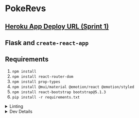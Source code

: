 # PokeRevs

## [Heroku App Deploy URL (Sprint 1)](https://pokerevs.herokuapp.com/)

## Flask and `create-react-app`

## Requirements

1. `npm install`
2. `npm install react-router-dom`
3. `npm install prop-types`
4. `npm install @mui/material @emotion/react @emotion/styled`
5. `npm install react-bootstrap bootstrap@5.1.3`
6. `pip install -r requirements.txt`

<details><summary>Linting</summary>

## eslint

1. Every test.js ignores undefined function because tests are seen as undefined but interpretted correctly by npm tests
2. Backend.js ignores no-unused-vars because some response data may be used later down the line.
3. Pokemon.js ignores jsx-key because there is no use for a key prop in the iterator at the moment.
4. Search.js, Pokemon.js, and Profile.js have disabled exhaustive-deps, because UseEffect has an empty list as second argument (meaning no dependency). Inside of the UseEffect hook itself we are just utilizing UseState variables to initialize stuff, and would prefer not to invoke useEffect every time those variables are updated.

## pylint

1. All .py files ignore invalid-name and missing-function-docstring--the former because we adhere to camelCase naming convention instead of snake case (at least consistently); the latter because the code functionality changes a lot in agile development.
2. app.py: disable=invalid-envvar-default is ignored because of the default case--pylint is worried that we may be supplying a non-string (which is not the case)
3. dbhandler.py: no-self-argument and no-member are ignored because DB is acting as a static class to handle any database interactions--no instantiation is involved, and therefore no self variables are created.
4. dbhandler.py: missing-class-docstring is ignored because agile framework again.
5. dbhandler.py: too-many-arguments and no-method-arguments are disabled: the former because the number of arguments will likely change in the future (in which case we are likely going to pass a dictionary containing the data instead); the latter because the method in question is a utility function that prints the state of the database, and requires no arguments.
6. dbhandler.py: not-an-iterable is ignored because reviews is actually iterable but not detected.
7. dbhandler.py: too-many-locals is ignored because the method in question is only for populating the database--it is called outside of the context of the app and therefore storing all of them in a single object would only obfuscate the information.
8. models.py: no-member is ignored because pylint_flask_sqlalchemy is responsible for linting that.
9. models.py: consider-using-f-string is ignored because the repr methods documentation suggests the default return string to be formatted as '<{table} %r' %{string}.
10. models.py: too-few-public-methods is ignored because the models are only responsible for the structure of the database, DB handler is responsible for their behavior.
11. app.py: protected-access is ignored because there is no accessor method to the protected member variable of credentials. Otherwise, oauth2 fails.

</details>

<details><summary>Dev Details</summary>

## Run Application

1. Run command in terminal (in your project directory): `npm run build`. This will update anything related to your `App.js` file (so `public/index.html`, any CSS you're pulling in, etc).
2. Run command in terminal (in your project directory): `python3 app.py`
3. Preview web page in browser 'localhost:8080/' (or whichever port you're using)

## Deploy to Heroku

1. Create a Heroku app: `heroku create --buildpack heroku/python`
2. Add nodejs buildpack: `heroku buildpacks:add --index 1 heroku/nodejs`
3. Push to Heroku: `git push heroku main`

</details>
